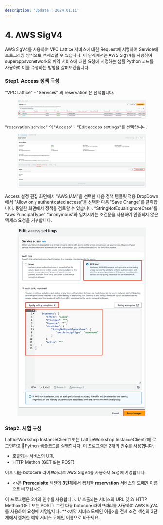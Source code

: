 ```yaml
---
description: 'Update : 2024.01.11'
---
```


# 4. AWS SigV4

AWS SigV4를 사용하여 VPC Lattice 서비스에 대한 Request에 서명하여 Service에 프로그래밍 방식으로 액세스할 수 있습니다. 이 단계에서는 AWS SigV4를 사용하여 superappsvcnetwork의 예약 서비스에 대한 요청에 서명하는 샘플 Python 코드를 사용하여 이를 수행하는 방법을 살펴보겠습니다.

### Step1. Access 정책 구성

"VPC Lattice" - "Services" 의 reservation 은 선택합니다.&#x20;

<figure><img src="../.gitbook/assets/image.png" alt=""><figcaption></figcaption></figure>

"reservation service" 의 "Access" - "Edit access settings"를 선택합니다.

<figure><img src="../.gitbook/assets/image (34).png" alt=""><figcaption></figcaption></figure>

Access 설정 편집 화면에서 "AWS IAM"을 선택한 다음 정책 템플릿 적용 DropDown에서 "Allow only authenticated access"을 선택한 다음 "Save Change"를 클릭합니다. 동일한 화면에서 정책을 검토할 수 있습니다. “StringNotEqualsIgnoreCase”를 “aws PrincipalType” “anonymous”와 일치시키는 조건문을 사용하여 인증되지 않은 액세스 요청을 거부합니다.

<figure><img src="../.gitbook/assets/image (35).png" alt=""><figcaption></figcaption></figure>

### Step2. 시험 구성



LatticeWorkshop InstanceClient1 또는 LatticeWorkshop InstanceClient2에 로그인하고 Python 샘플코드를 실행합니다. 이 프로그램은 2개의 인수를 사용합니다.

* 호출되는 서비스의 URL
* HTTP Methon (GET 또는 POST)&#x20;

이후 다음 botocore 라이브러리로 AWS SigV4를 사용하여 요청에 서명합니다.&#x20;

* <>은 **Prerequisite** 섹션의 **3단계**에서 캡처한 **reservation** 서비스의 도메인 이름으로 바꾸십시오.



이 프로그램은 2개의 인수를 사용합니다. 1/ 호출되는 서비스의 URL 및 2/ HTTP Methon(GET 또는 POST). 그런 다음 botocore 라이브러리를 사용하여 AWS SigV4를 사용하여 요청에 서명합니다. \*\*<예약 서비스 도메인 이름>을 전제 조건 섹션의 3단계에서 캡처한 예약 서비스 도메인 이름으로 바꾸세요.

